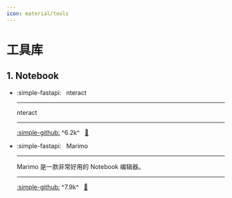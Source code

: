 ```yaml
---
icon: material/tools
---
```


# 工具库

## 1. Notebook

<div class="grid cards" markdown>

- :simple-fastapi: &nbsp; nteract

    ---
    nteract

    ---
    [:simple-github:](https://github.com/nteract/nteract) ^6.2k^ &nbsp;
    [:bookmark:](https://docs.nteract.io)

- :simple-fastapi: &nbsp; Marimo

    ---
    Marimo 是一款非常好用的 Notebook 编辑器。

    ---
    [:simple-github:](https://github.com/marimo-team/marimo) ^7.9k^ &nbsp;
    [:bookmark:](https://docs.marimo.io)

</div>